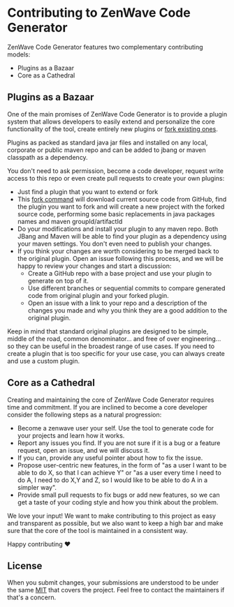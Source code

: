 # Contributing to ZenWave Code Generator
ZenWave Code Generator features two complementary contributing models:

- Plugins as a Bazaar
- Core as a Cathedral

## Plugins as a Bazaar

One of the main promises of ZenWave Code Generator is to provide a plugin system that allows developers to easily extend and personalize the core functionality of the tool, create entirely new plugins or [fork existing ones](https://github.com/ZenWave360/zenwave-code-generator#forking-an-standard-or-custom-plugin).

Plugins as packed as standard java jar files and installed on any local, corporate or public maven repo and can be added to jbang or maven classpath as a dependency.

You don't need to ask permission, become a code developer, request write access to this repo or even create pull requests to create your own plugins:

- Just find a plugin that you want to extend or fork
- This [fork command](https://github.com/ZenWave360/zenwave-code-generator#forking-an-standard-or-custom-plugin) will download current source code from GitHub, find the plugin you want to fork and will create a new project with the forked source code, performing some basic replacements in java packages names and maven groupId/artifactId
- Do your modifications and install your plugin to any maven repo. Both JBang and Maven will be able to find your plugin as a dependency using your maven settings. You don't even need to publish your changes.
- If you think your changes are worth considering to be merged back to the original plugin. Open an issue following this process, and we will be happy to review your changes and start a discussion:
  - Create a GitHub repo with a base project and use your plugin to generate on top of it.
  - Use different branches or sequential commits to compare generated code from original plugin and your forked plugin.
  - Open an issue with a link to your repo and a description of the changes you made and why you think they are a good addition to the original plugin.

Keep in mind that standard original plugins are designed to be simple, middle of the road, common denominator... and free of over engineering... so they can be useful in the broadest range of use cases. If you need to create a plugin that is too specific for your use case, you can always create and use a custom plugin.

## Core as a Cathedral

Creating and maintaining the core of ZenWave Code Generator requires time and commitment. If you are inclined to become a core developer consider the following steps as a natural progression:

- Become a zenwave user your self. Use the tool to generate code for your projects and learn how it works.
- Report any issues you find. If you are not sure if it is a bug or a feature request, open an issue, and we will discuss it.
 - If you can, provide any useful pointer about how to fix the issue.
- Propose user-centric new features, in the form of "as a user I want to be able to do X, so that I can achieve Y" or "as a user every time I need to do A, I need to do X,Y and Z, so I would like to be able to do A in a simpler way".
- Provide small pull requests to fix bugs or add new features, so we can get a taste of your coding style and how you think about the problem.

We love your input! We want to make contributing to this project as easy and transparent as possible, but we also want to keep a high bar and make sure that the core of the tool is maintained in a consistent way.

Happy contributing :heart:

## License
When you submit changes, your submissions are understood to be under the same [MIT](https://github.com/ZenWave360/zenwave-code-generator/blob/main/LICENSE) that covers the project. Feel free to contact the maintainers if that's a concern.
